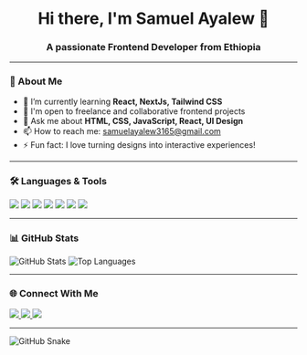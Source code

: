 <!-- Profile README for a Frontend Developer -->

<h1 align="center">Hi there, I'm Samuel Ayalew 👋</h1>
<h3 align="center">A passionate Frontend Developer from Ethiopia</h3>

---

### 🚀 About Me

- 🌱 I’m currently learning **React, NextJs, Tailwind CSS**
- 💼 I'm open to freelance and collaborative frontend projects
- 💬 Ask me about **HTML, CSS, JavaScript, React, UI Design**
- 📫 How to reach me: samuelayalew3165@gmail.com
- ⚡ Fun fact: I love turning designs into interactive experiences!

---

### 🛠️ Languages & Tools

<p align="left">
  <img src="https://img.shields.io/badge/HTML5-E34F26?style=flat&logo=html5&logoColor=white"/>
  <img src="https://img.shields.io/badge/CSS3-1572B6?style=flat&logo=css3&logoColor=white"/>
  <img src="https://img.shields.io/badge/JavaScript-F7DF1E?style=flat&logo=javascript&logoColor=black"/>
  <img src="https://img.shields.io/badge/React-61DAFB?style=flat&logo=react&logoColor=black"/>
  <img src="https://img.shields.io/badge/TailwindCSS-38B2AC?style=flat&logo=tailwind-css&logoColor=white"/>
  <img src="https://img.shields.io/badge/Figma-F24E1E?style=flat&logo=figma&logoColor=white"/>
  <img src="https://img.shields.io/badge/Git-F05032?style=flat&logo=git&logoColor=white"/>
</p>

---

### 📊 GitHub Stats

<p align="left">
  <img src="https://github-readme-stats.vercel.app/api?username=your-username&show_icons=true&theme=radical" alt="GitHub Stats" />
  <img src="https://github-readme-stats.vercel.app/api/top-langs/?username=your-username&layout=compact&theme=radical" alt="Top Languages" />
</p>

---

### 🌐 Connect With Me

<p align="left">
  <a href="https://www.linkedin.com/in/samuel-ayalew-22450228b?utm_source=share&utm_campaign=share_via&utm_content=profile&utm_medium=android_app" target="_blank">
    <img src="https://img.shields.io/badge/LinkedIn-blue?style=flat&logo=linkedin&logoColor=white"/>
  </a>
  <a href="https://t.me/samuel_ayalew" target="_blank">
    <img src="https://img.shields.io/badge/Telegram-2CA5E0?style=flat&logo=telegram&logoColor=white"/>
  </a>
  <a href="mailto:your.samuelayalew3165@gmail.com" target="_blank">
    <img src="https://img.shields.io/badge/Gmail-D14836?style=flat&logo=gmail&logoColor=white"/>
  </a>
</p>

---

<!-- Optional: Snake contribution animation -->
![GitHub Snake](https://github.com/your-username/your-username/blob/output/github-contribution-grid-snake.svg)

